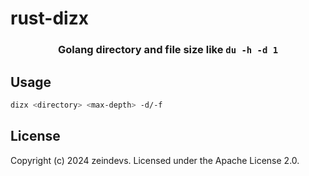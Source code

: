# rust-dizx

<div align="center">

### Golang directory and file size like `du -h -d 1`

</div>

## Usage

```sh
dizx <directory> <max-depth> -d/-f 
```

## License

Copyright (c) 2024 zeindevs. Licensed under the Apache License 2.0.
